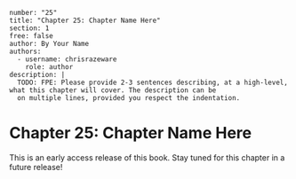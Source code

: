 ```metadata
number: "25"
title: "Chapter 25: Chapter Name Here"
section: 1
free: false
author: By Your Name
authors:
  - username: chrisrazeware
    role: author
description: |
  TODO: FPE: Please provide 2-3 sentences describing, at a high-level, what this chapter will cover. The description can be
  on multiple lines, provided you respect the indentation.
```

# Chapter 25: Chapter Name Here

This is an early access release of this book. Stay tuned for this chapter in a future release!